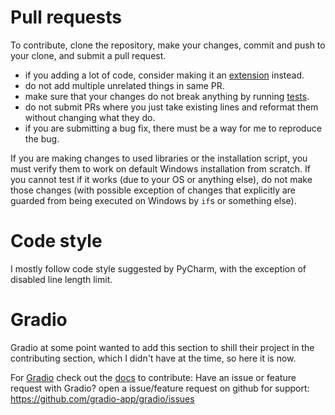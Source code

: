 # Pull requests
To contribute, clone the repository, make your changes, commit and push to your clone, and submit a pull request.

* if you adding a lot of code, consider making it an [extension](Extensions) instead.
* do not add multiple unrelated things in same PR.
* make sure that your changes do not break anything by running [tests](Tests).
* do not submit PRs where you just take existing lines and reformat them without changing what they do.
* if you are submitting a bug fix, there must be a way for me to reproduce the bug.

If you are making changes to used libraries or the installation script, you must verify them to work on default Windows installation from scratch. If you cannot test if it works (due to your OS or anything else), do not make those changes (with possible exception of changes that explicitly are guarded from being executed on Windows by `if`s or something else).

# Code style
I mostly follow code style suggested by PyCharm, with the exception of disabled line length limit.

# Gradio
Gradio at some point wanted to add this section to shill their project in the contributing section, which I didn't have at the time, so here it is now.

For [Gradio](https://github.com/gradio-app/gradio) check out the [docs](https://gradio.app/docs/) to contribute:
Have an issue or feature request with Gradio? open a issue/feature request on github for support: https://github.com/gradio-app/gradio/issues


